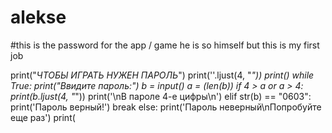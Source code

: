 # alekse
#this is the password for the app / game
he is so himself but this is my first job

print("*ЧТОБЫ ИГРАТЬ НУЖЕН ПАРОЛЬ*")
print(''.ljust(4, "*"))
print()
while True:
    print("Ввидите пароль:")
    b = input()
    a = (len(b))
    if 4 > a or a > 4:
        print(b.ljust(4, "*"))
        print('\nВ пароле 4-е цифры\n')
    elif str(b) == "0603":
        print('Пароль верный!')
        break
    else:
        print('Пароль неверный\nПопробуйте еще раз')
        print(
